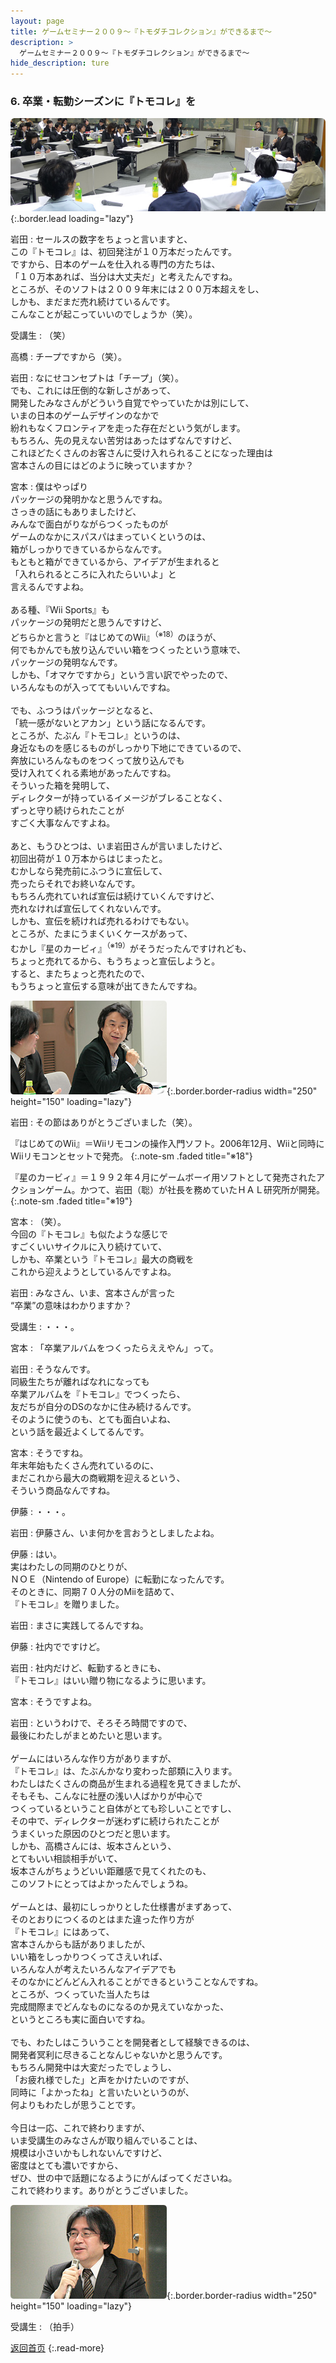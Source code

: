 ```yaml
---
layout: page
title: ゲームセミナー２００９〜『トモダチコレクション』ができるまで〜
description: >
  ゲームセミナー２００９〜『トモダチコレクション』ができるまで〜
hide_description: ture
---
```


### 6. 卒業・転勤シーズンに『トモコレ』を


![](/interviews/jp/etc/seminar2009/vol1/img/mainvisual6.jpg){:.border.lead loading="lazy"}


岩田
: セールスの数字をちょっと言いますと、<br>この『トモコレ』は、初回発注が１０万本だったんです。<br>ですから、日本のゲームを仕入れる専門の方たちは、<br>「１０万本あれば、当分は大丈夫だ」と考えたんですね。<br>ところが、そのソフトは２００９年末には２００万本超えをし、<br>しかも、まだまだ売れ続けているんです。<br>こんなことが起こっていいのでしょうか（笑）。


受講生
: （笑）


高橋
: チープですから（笑）。


岩田
: なにせコンセプトは「チープ」（笑）。<br>でも、これには圧倒的な新しさがあって、<br>開発したみなさんがどういう自覚でやっていたかは別にして、<br>いまの日本のゲームデザインのなかで<br>紛れもなくフロンティアを走った存在だという気がします。<br>もちろん、先の見えない苦労はあったはずなんですけど、<br>これほどたくさんのお客さんに受け入れられることになった理由は<br>宮本さんの目にはどのように映っていますか？


宮本
: 僕はやっぱり<br>パッケージの発明かなと思うんですね。<br>さっきの話にもありましたけど、<br>みんなで面白がりながらつくったものが<br>ゲームのなかにスパスパはまっていくというのは、<br>箱がしっかりできているからなんです。<br>もともと箱ができているから、アイデアが生まれると<br>「入れられるところに入れたらいいよ」と<br>言えるんですよね。<br><br>ある種、『Wii Sports』も<br>パッケージの発明だと思うんですけど、<br>どちらかと言うと『はじめてのWii』<sup>（※18）</sup>のほうが、<br>何でもかんでも放り込んでいい箱をつくったという意味で、<br>パッケージの発明なんです。<br>しかも、「オマケですから」という言い訳でやったので、<br>いろんなものが入っててもいいんですね。<br><br>でも、ふつうはパッケージとなると、<br>「統一感がないとアカン」という話になるんです。<br>ところが、たぶん『トモコレ』というのは、<br>身近なものを感じるものがしっかり下地にできているので、<br>奔放にいろんなものをつくって放り込んでも<br>受け入れてくれる素地があったんですね。<br>そういった箱を発明して、<br>ディレクターが持っているイメージがブレることなく、<br>ずっと守り続けられたことが<br>すごく大事なんですよね。<br><br>あと、もうひとつは、いま岩田さんが言いましたけど、<br>初回出荷が１０万本からはじまったと。<br>むかしなら発売前にふつうに宣伝して、<br>売ったらそれでお終いなんです。<br>もちろん売れていれば宣伝は続けていくんですけど、<br>売れなければ宣伝してくれないんです。<br>しかも、宣伝を続ければ売れるわけでもない。<br>ところが、たまにうまくいくケースがあって、<br>むかし『星のカービィ』<sup>（※19）</sup>がそうだったんですけれども、<br>ちょっと売れてるから、もうちょっと宣伝しようと。<br>すると、またちょっと売れたので、<br>もうちょっと宣伝する意味が出てきたんですね。

![](/interviews/jp/etc/seminar2009/vol1/img/photo10.jpg){:.border.border-radius width="250" height="150" loading="lazy"}

岩田
: その節はありがとうございました（笑）。

『はじめてのWii』＝Wiiリモコンの操作入門ソフト。2006年12月、Wiiと同時にWiiリモコンとセットで発売。
{:.note-sm .faded title="※18"}


『星のカービィ』＝１９９２年４月にゲームボーイ用ソフトとして発売されたアクションゲーム。かつて、岩田（聡）が社長を務めていたＨＡＬ研究所が開発。
{:.note-sm .faded title="※19"}


宮本
: （笑）。<br>今回の『トモコレ』も似たような感じで<br>すごくいいサイクルに入り続けていて、<br>しかも、卒業という『トモコレ』最大の商戦を<br>これから迎えようとしているんですよね。


岩田
: みなさん、いま、宮本さんが言った<br>“卒業”の意味はわかりますか？ 


受講生
: ・・・。


宮本
: 「卒業アルバムをつくったらええやん」って。


岩田
: そうなんです。<br>同級生たちが離ればなれになっても<br>卒業アルバムを『トモコレ』でつくったら、<br>友だちが自分のDSのなかに住み続けるんです。<br>そのように使うのも、とても面白いよね、<br>という話を最近よくしてるんです。


宮本
: そうですね。<br>年末年始もたくさん売れているのに、<br>まだこれから最大の商戦期を迎えるという、<br>そういう商品なんですね。


伊藤
: ・・・。


岩田
: 伊藤さん、いま何かを言おうとしましたよね。


伊藤
: はい。<br>実はわたしの同期のひとりが、<br>ＮＯＥ（Nintendo of Europe）に転勤になったんです。<br>そのときに、同期７０人分のMiiを詰めて、<br>『トモコレ』を贈りました。


岩田
: まさに実践してるんですね。


伊藤
: 社内でですけど。


岩田
: 社内だけど、転勤するときにも、<br>『トモコレ』はいい贈り物になるように思います。


宮本
: そうですよね。


岩田
: というわけで、そろそろ時間ですので、<br>最後にわたしがまとめたいと思います。<br><br>ゲームにはいろんな作り方がありますが、<br>『トモコレ』は、たぶんかなり変わった部類に入ります。<br>わたしはたくさんの商品が生まれる過程を見てきましたが、<br>そもそも、こんなに社歴の浅い人ばかりが中心で<br>つくっているということ自体がとても珍しいことですし、<br>その中で、ディレクターが迷わずに続けられたことが<br>うまくいった原因のひとつだと思います。<br>しかも、高橋さんには、坂本さんという、<br>とてもいい相談相手がいて、<br>坂本さんがちょうどいい距離感で見てくれたのも、<br>このソフトにとってはよかったんでしょうね。<br><br>ゲームとは、最初にしっかりとした仕様書がまずあって、<br>そのとおりにつくるのとはまた違った作り方が<br>『トモコレ』にはあって、<br>宮本さんからも話がありましたが、<br>いい箱をしっかりつくってさえいれば、<br>いろんな人が考えたいろんなアイデアでも<br>そのなかにどんどん入れることができるということなんですね。<br>ところが、つくっていた当人たちは<br>完成間際までどんなものになるのか見えていなかった、<br>というところも実に面白いですね。<br><br>でも、わたしはこういうことを開発者として経験できるのは、<br>開発者冥利に尽きることなんじゃないかと思うんです。<br>もちろん開発中は大変だったでしょうし、<br>「お疲れ様でした」と声をかけたいのですが、<br>同時に「よかったね」と言いたいというのが、<br>何よりもわたしが思うことです。<br><br>今日は一応、これで終わりますが、<br>いま受講生のみなさんが取り組んでいることは、<br>規模は小さいかもしれないんですけど、<br>密度はとても濃いですから、<br>ぜひ、世の中で話題になるようにがんばってくださいね。<br>これで終わります。ありがとうございました。

![](/interviews/jp/etc/seminar2009/vol1/img/photo11.jpg){:.border.border-radius width="250" height="150" loading="lazy"}

受講生
: （拍手）


[返回首页](../../../../../)
{:.read-more}


